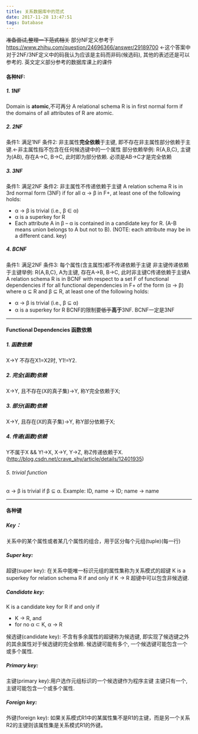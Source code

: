 ```yaml
---
title: 关系数据库中的范式
date: 2017-11-28 13:47:51
tags: Database
---
```



~~准备面试,整理一下范式相关~~
部分NF定义参考于 https://www.zhihu.com/question/24696366/answer/29189700 <-这个答案中对于2NF/3NF定义中的码我认为应该是主码而非码(候选码), 其他的表述还是可以参考的.
英文定义部分参考的数据库课上的课件

#### 各种NF:
##### 1. 1NF 
Domain is **atomic**,不可再分 
A relational schema R is in first normal form if the domains of all attributes of R are atomic.
##### 2. 2NF
条件1: 满足1NF
条件2: 非主属性**完全依赖**于主键, 即不存在非主属性部分依赖于主键.<-非主属性指不包含在任何候选键中的一个属性
部分依赖举例: R{A,B,C}, 主键为(AB), 存在A->C, B->C, 此时即为部分依赖.
必须是AB->C才是完全依赖
##### 3. 3NF
条件1: 满足2NF
条件2: 非主属性不传递依赖于主键
A relation schema R is in 3rd normal form (3NF) if for all α → β in F+, at least one of the following holds:
   - α → β is trivial (i.e., β ∈ α)
   - α is a superkey for R
   - Each attribute A in β – α is contained in a candidate key for R. (A-B means union belongs to A but not to B). (NOTE: each attribute may be in a different cand. key)
 
##### 4. BCNF
条件1: 满足2NF
条件3: 每个属性(含主属性)都不传递依赖于主键
非主键传递依赖于主键举例: R{A,B,C}, A为主键, 存在A->B, B->C, 此时非主键C传递依赖于主键A
A relation schema R is in BCNF with respect to a set F of functional dependencies if for all functional dependencies in F+ of the form (α → β) where α ⊆ R and β ⊆ R, at least one of the following holds:
   - α → β is trivial (i.e., β ⊆ α)
   - α is a superkey for R
BCNF的限制要~~低于~~**高于**3NF. BCNF一定是3NF

---

#### Functional Dependencies 函数依赖
##### 1. 函数依赖
X->Y
不存在X1=X2时, Y1!=Y2.
##### 2. 完全(函数)依赖
X->Y, 且不存在(X的真子集)->Y, 称Y完全依赖于X;
##### 3. 部分(函数)依赖
X->Y, 且存在(X的真子集)->Y, 称Y部分依赖于X;
##### 4. 传递(函数)依赖
Y不属于X && Y!->X, X->Y, Y->Z, 称Z传递依赖于X.
(http://blog.csdn.net/crave_shy/article/details/12401935)
###### 5. trivial function
α → β is trivial if β ⊆ α.
Example: ID, name → ID; name → name

---
#### 各种键
##### Key：
关系中的某个属性或者某几个属性的组合，用于区分每个元组(tuple)(每一行)
##### Super key:
超键(super key): 在关系中能唯一标识元组的属性集称为关系模式的超键
K is a superkey for relation schema R if and only if K → R
超键中可以包含非候选键.
##### Candidate key:
K is a candidate key for R if and only if
   - K → R, and
   - for no α ⊂ K, α → R

候选键(candidate key): 不含有多余属性的超键称为候选键, 即实现了候选键之外的其余属性对于候选键的完全依赖.
候选键可能有多个, 一个候选键可能包含一个或多个属性.
##### Primary key: 
主键(primary key):用户选作元组标识的一个候选键作为程序主键
主键只有一个, 主键可能包含一个或多个属性.
##### Foreign key:
外键(foreign key): 如果关系模式R1中的某属性集不是R1的主键，而是另一个关系R2的主键则该属性集是关系模式R1的外键。
